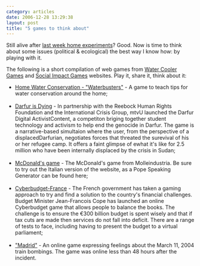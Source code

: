 ```yaml
---
category: articles
date: 2006-12-28 13:29:38
layout: post
title: "5 games to think about"
---
```


<p>Still alive after <a href="//joaobordalo.com/articles/2006/12/22/fun-materials">last week home experiments</a>? Good. Now is time to think about some issues (political & ecological) the best way I know how: by playing with it.</p><p>The following is a short compilation of web games from <a href="http://www.watercoolergames.org/">Water Cooler Games</a> and <a href="http://www.socialimpactgames.com/">Social Impact Games</a> websites. Play it, share it, think about it:</p><p><ul><li><a href="http://www2.seattle.gov/util/waterbusters/">Home Water Conservation - "Waterbusters"</a> - A game to teach tips for water conservation around the home;</li><br/><li><a href="http://www.darfurisdying.com/">Darfur is Dying</a> - In partnership with the Reebock Human Rights Foundation and the International Crisis Group, mtvU launched the Darfur Digital ActivistContent, a competiton briging together student technology and activism to help end the genocide in Darfur. The game is a narrative-based simultaion where the user, from the perspective of a displacedDarfurian, negotiates forces that threated the surevival of his or her refugee camp. It offers a faint glimpse of ewhat it's like for 2.5 million who have been internally displaced by the crisis in Sudan;</li><br/><li><a href="http://www.mcvideogame.com/">McDonald's game</a> - The McDonald's game from Molleindustria. Be sure to try out the Italian version of the website, as a Pope Speaking Generator can be found here;</li><br/><li><a href="http://www.cyber-budget.fr/jeu/index.html">Cyberbudget-France</a> - The French government has taken a gaming approach to try and find a solution to the country's financial challenges. Budget Minister Jean-Francois Cope has launched an online Cyberbudget game that allows people to balance the books. The challenge is to ensure the €300 billion budget is spent wisely and that if tax cuts are made then services do not fall into deficit. There are a range of tests to face, including having to present the budget to a virtual parliament;</li><br/><li><a href="http://www.newsgaming.com/games/madrid/">"Madrid"</a> - An online game expressing feelings about the March 11, 2004 train bombings. The game was online less than 48 hours after the incident.</ul></p>
